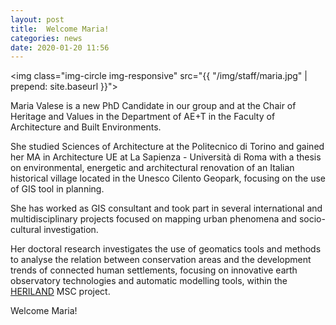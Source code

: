 ```yaml
---
layout: post
title:  Welcome Maria!
categories: news
date: 2020-01-20 11:56
---
```


<img class="img-circle img-responsive" src="{{ "/img/staff/maria.jpg" | prepend: site.baseurl }}">

Maria Valese is a new PhD Candidate in our group and at the Chair of Heritage and Values in the Department of AE+T in the Faculty of Architecture and Built Environments.

She studied Sciences of Architecture at the Politecnico di Torino and gained her MA in Architecture UE at La Sapienza - Università di Roma with a thesis on environmental, energetic and architectural renovation of an Italian historical village located in the Unesco Cilento Geopark, focusing on the use of GIS tool in planning.

She has worked as GIS consultant and took part in several international and multidisciplinary projects focused on mapping urban phenomena and socio-cultural investigation.

Her doctoral research investigates the use of geomatics tools and methods to analyse the relation between conservation areas and the development trends of connected human settlements, focusing on innovative earth observatory technologies and automatic modelling tools, within the [HERILAND](https://www.heriland.eu) MSC project.

Welcome Maria!